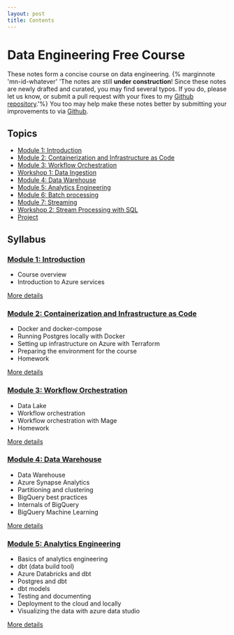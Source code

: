 ```yaml
---
layout: post
title: Contents
---
```


# Data Engineering Free Course

These notes form a concise course on data engineering.
{% marginnote 'mn-id-whatever' 'The notes are still **under construction**!
Since these notes are newly drafted and curated, you may find several typos. If you do, please let us know, or submit a pull request with your fixes to my [Github repository](https://github.com/deepgenerativemodels/notes).'%}
You too may help make these notes better by submitting your improvements to via [Github](https://github.com/deepgenerativemodels/notes).

## Topics

* [Module 1: Introduction](#module-1-introduction)
* [Module 2: Containerization and Infrastructure as Code](#module-2-containerization-and-infrastructure-as-code)
* [Module 3: Workflow Orchestration](#module-3-workflow-orchestration)
* [Workshop 1: Data Ingestion](#workshop-1-data-ingestion)
* [Module 4: Data Warehouse](#module-4-data-warehouse)
* [Module 5: Analytics Engineering](#module-5-analytics-engineering)
* [Module 6: Batch processing](#module-6-batch-processing)
* [Module 7: Streaming](#module-7-streaming)
* [Workshop 2: Stream Processing with SQL](#workshop-2-stream-processing-with-sql)
* [Project](#project)

## Syllabus

### [Module 1: Introduction](introduction/)

* Course overview
* Introduction to Azure services


[More details](introduction/index.md/)

### [Module 2: Containerization and Infrastructure as Code](docker-terraform/)

* Docker and docker-compose
* Running Postgres locally with Docker
* Setting up infrastructure on Azure with Terraform
* Preparing the environment for the course
* Homework

[More details](docker-terraform/index.md)

### [Module 3: Workflow Orchestration](workflow-orchestration/)

* Data Lake
* Workflow orchestration
* Workflow orchestration with Mage
* Homework

[More details](workflow-orchestration/index.md)

### [Module 4: Data Warehouse](data-warehouse/)

* Data Warehouse
* Azure Synapse Analytics
* Partitioning and clustering
* BigQuery best practices
* Internals of BigQuery
* BigQuery Machine Learning

[More details](data-warehouse/index.md)

### [Module 5: Analytics Engineering](analytics-engineering/)

* Basics of analytics engineering
* dbt (data build tool)
* Azure Databricks and dbt
* Postgres and dbt
* dbt models
* Testing and documenting
* Deployment to the cloud and locally
* Visualizing the data with azure data studio 


[More details](04-analytics-engineering/index.md)

